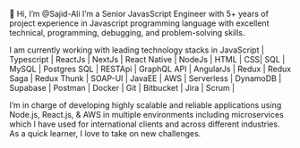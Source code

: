 👋 Hi, I’m @Sajid-Ali
I’m a Senior JavasScript Engineer with 5+ years of project experience in Javascript programming language with excellent technical, programming, debugging, and problem-solving skills.

I am currently working with leading technology stacks in JavaScript | Typescript | ReactJs | NextJs | React Native | NodeJs | HTML | CSS| SQL | MySQL | Postgres SQL | RESTApi | GraphQL API | AngularJs | Redux | Redux Saga | Redux Thunk | SOAP-UI | JavaEE | AWS | Serverless | DynamoDB | Supabase | Postman | Docker | Git | Bitbucket | Jira | Scrum |

I’m in charge of developing highly scalable and reliable applications using Node.js, React.js, & AWS in multiple environments including microservices which I have used for international clients and across different industries. As a quick learner, I love to take on new challenges.

<!---
Sajid-Ali/Sajid-Ali is a ✨ special ✨ repository because its `README.md` (this file) appears on your GitHub profile.
You can click the Preview link to take a look at your changes.
--->
